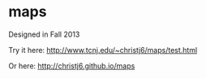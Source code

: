 maps
====
Designed in Fall 2013

Try it here: http://www.tcnj.edu/~christj6/maps/test.html

Or here: http://christj6.github.io/maps
